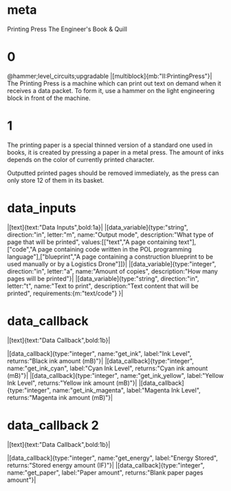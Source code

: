 # meta
Printing Press
The Engineer's Book & Quill

# 0 
@hammer;level_circuits;upgradable
|[multiblock]{mb:"II:PrintingPress"}|
The Printing Press is a machine which can print out text on demand when it receives a data packet.
To form it, use a hammer on the light engineering block in front of the machine.

# 1
The printing paper is a special thinned version of a standard one used in books, it is created by pressing a paper in a metal press. 
The amount of inks depends on the color of currently printed character.

Outputted printed pages should be removed immediately, as the press can only store 12 of them in its basket.

# data_inputs
|[text]{text:"Data Inputs",bold:1a}|
|[data_variable]{type:"string", direction:"in", letter:"m", name:"Output mode", description:"What type of page that will be printed", values:[["text","A page containing text"],["code","A page containing code written in the POL programming language"],["blueprint","A page containing a construction blueprint to be used manually or by a Logistics Drone"]]}|
|[data_variable]{type:"integer", direction:"in", letter:"a", name:"Amount of copies", description:"How many pages will be printed"}|
|[data_variable]{type:"string", direction:"in", letter:"t", name:"Text to print", description:"Text content that will be printed", requirements:{m:"text/code"} }|

# data_callback
|[text]{text:"Data Callback",bold:1b}|

|[data_callback]{type:"integer", name:"get_ink", label:"Ink Level", returns:"Black ink amount (mB)"}|
|[data_callback]{type:"integer", name:"get_ink_cyan", label:"Cyan Ink Level", returns:"Cyan ink amount (mB)"}|
|[data_callback]{type:"integer", name:"get_ink_yellow", label:"Yellow Ink Level", returns:"Yellow ink amount (mB)"}|
|[data_callback]{type:"integer", name:"get_ink_magenta", label:"Magenta Ink Level", returns:"Magenta ink amount (mB)"}|

# data_callback 2
|[text]{text:"Data Callback",bold:1b}|

|[data_callback]{type:"integer", name:"get_energy", label:"Energy Stored", returns:"Stored energy amount (IF)"}|
|[data_callback]{type:"integer", name:"get_paper", label:"Paper amount", returns:"Blank paper pages amount"}|
